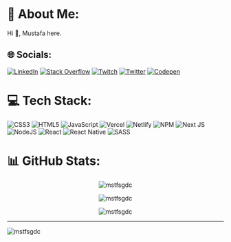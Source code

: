 # 💫 About Me:
Hi 👋, Mustafa here.


## 🌐 Socials:
[![LinkedIn](https://img.shields.io/badge/LinkedIn-%230077B5.svg?logo=linkedin&logoColor=white)](https://linkedin.com/in/mustafasagdic) [![Stack Overflow](https://img.shields.io/badge/-Stackoverflow-FE7A16?logo=stack-overflow&logoColor=white)](https://stackoverflow.com/users/11073124) [![Twitch](https://img.shields.io/badge/Twitch-%239146FF.svg?logo=Twitch&logoColor=white)](https://twitch.tv/copperx) [![Twitter](https://img.shields.io/badge/Twitter-%231DA1F2.svg?logo=Twitter&logoColor=white)](https://twitter.com/sagdic) [![Codepen](https://img.shields.io/badge/Codepen-000000?style=for-the-badge&logo=codepen&logoColor=white)](https://codepen.io/ccopperr) 

# 💻 Tech Stack:
![CSS3](https://img.shields.io/badge/css3-%231572B6.svg?style=flat&logo=css3&logoColor=white) ![HTML5](https://img.shields.io/badge/html5-%23E34F26.svg?style=flat&logo=html5&logoColor=white) ![JavaScript](https://img.shields.io/badge/javascript-%23323330.svg?style=flat&logo=javascript&logoColor=%23F7DF1E) ![Vercel](https://img.shields.io/badge/vercel-%23000000.svg?style=flat&logo=vercel&logoColor=white) ![Netlify](https://img.shields.io/badge/netlify-%23000000.svg?style=flat&logo=netlify&logoColor=#00C7B7) ![NPM](https://img.shields.io/badge/NPM-%23000000.svg?style=flat&logo=npm&logoColor=white) ![Next JS](https://img.shields.io/badge/Next-black?style=flat&logo=next.js&logoColor=white) ![NodeJS](https://img.shields.io/badge/node.js-6DA55F?style=flat&logo=node.js&logoColor=white) ![React](https://img.shields.io/badge/react-%2320232a.svg?style=flat&logo=react&logoColor=%2361DAFB) ![React Native](https://img.shields.io/badge/react_native-%2320232a.svg?style=flat&logo=react&logoColor=%2361DAFB) ![SASS](https://img.shields.io/badge/SASS-hotpink.svg?style=flat&logo=SASS&logoColor=white)
# 📊 GitHub Stats:
<p align="center"><img src="https://github-readme-stats.vercel.app/api?username=mstfsgdc&theme=radical&hide_border=false&include_all_commits=true&count_private=true" alt="mstfsgdc"></p>
<p align="center"><img src="https://github-readme-streak-stats.herokuapp.com/?user=mstfsgdc&theme=radical&hide_border=false" alt="mstfsgdc" /></p>
<p align="center"><img src="https://github-readme-stats.vercel.app/api/top-langs/?username=mstfsgdc&theme=radical&hide_border=false&include_all_commits=true&count_private=true&layout=compact" alt="mstfsgdc" /></p>

---

<p align="left"> <img src="https://komarev.com/ghpvc/?username=mstfsgdc&label=Profile%20views&color=fe428e&style=flat" alt="mstfsgdc" /> </p>

<!-- Proudly created with GPRM ( https://gprm.itsvg.in ) -->
